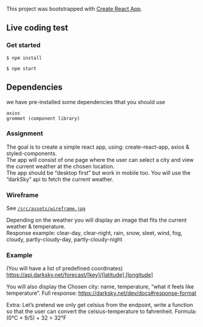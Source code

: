 This project was bootstrapped with [Create React App](https://github.com/facebook/create-react-app).

## Live coding test

### Get started

    $ npm install

    $ npm start

## Dependencies

we have pre-installed some dependencies tthat you should use

    axios
    grommet (component library)

### Assignment

The goal is to create a simple react app, using: create-react-app, axios & styled-components. <br />
The app will consist of one page where the user can select a city and view the current weather at the chosen location. <br /> 
The app should be “desktop first” but work in mobile too. 
You will use the “darkSky” api to fetch the current weather.

### Wireframe

See [`/src/assets/wireframe.jpg`](/src/assets/wireframe.jpg) <br />

Depending on the weather you will display an image that fits the current weather & temperature. <br />
Response example: clear-day, clear-night, rain, snow, sleet, wind, fog, cloudy, partly-cloudy-day, partly-cloudy-night


### Example

(You will have a list of predefined coordinates)
https://api.darksky.net/forecast/[key]/[latitude],[longitude]

You will also display the Chosen city: name, temperature, “what it feels like temperature”.
Full response: https://darksky.net/dev/docs#response-format

Extra: Let’s pretend we only get celsius from the endpoint, write a function so that the user can convert the celsius-temperature to fahrenheit. Formula: (0°C × 9/5) + 32 = 32°F
